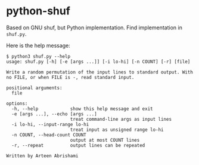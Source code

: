 # python-shuf
Based on GNU shuf, but Python implementation. Find implementation in `shuf.py`. 

Here is the help message:

```
$ python3 shuf.py --help
usage: shuf.py [-h] [-e [args ...]] [-i lo-hi] [-n COUNT] [-r] [file]

Write a random permutation of the input lines to standard output. With no FILE, or when FILE is -, read standard input.

positional arguments:
  file

options:
  -h, --help            show this help message and exit
  -e [args ...], --echo [args ...]
                        treat command-line args as input lines
  -i lo-hi, --input-range lo-hi
                        treat input as unsigned range lo-hi
  -n COUNT, --head-count COUNT
                        output at most COUNT lines
  -r, --repeat          output lines can be repeated

Written by Arteen Abrishami
```
